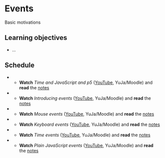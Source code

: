 # Events

Basic motivations

## Learning objectives

- ...

## Schedule

- - **Watch** *Time and JavaScript and p5* ([YouTube](MISSING_LINK), YuJa/Moodle) and **read** the [notes](./time-and-javascript-and-p5.md)
- - **Watch** *Introducing events* ([YouTube](MISSING_LINK), YuJa/Moodle) and **read** the [notes](./introducing-events.md)
- - **Watch** *Mouse events* ([YouTube](MISSING_LINK), YuJa/Moodle) and **read** the [notes](./mouse-events.md)
- - **Watch** *Keyboard events* ([YouTube](MISSING_LINK), YuJa/Moodle) and **read** the [notes](./keyboard-events.md)
- - **Watch** *Time events* ([YouTube](MISSING_LINK), YuJa/Moodle) and **read** the [notes](./time-events.md)
- - **Watch** *Plain JavaScript events* ([YouTube](MISSING_LINK), YuJa/Moodle) and **read** the [notes](./plain-javascript-events.md)
